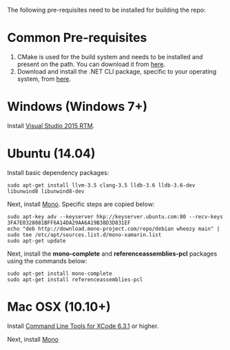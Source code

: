 The following pre-requisites need to be installed for building the repo:

# Common Pre-requisites

1. CMake is used for the build system and needs to be installed and present on the path. You can download it from [here](http://www.cmake.org/download/).
2. Download and install the .NET CLI package, specific to your operating system, from [here](https://github.com/dotnet/cli/).

# Windows (Windows 7+)

Install [Visual Studio 2015 RTM](https://www.visualstudio.com/en-us/products/visual-studio-community-vs.aspx). 

# Ubuntu (14.04)

Install basic dependency packages:

```
sudo apt-get install llvm-3.5 clang-3.5 lldb-3.6 lldb-3.6-dev libunwind8 libunwind8-dev
```


Next, install [Mono](http://www.mono-project.com/docs/getting-started/install/linux/#debian-ubuntu-and-derivatives). Specific steps are copied below:

```
sudo apt-key adv --keyserver hkp://keyserver.ubuntu.com:80 --recv-keys 3FA7E0328081BFF6A14DA29AA6A19B38D3D831EF
echo "deb http://download.mono-project.com/repo/debian wheezy main" | sudo tee /etc/apt/sources.list.d/mono-xamarin.list
sudo apt-get update
```

Next, install the **mono-complete** and **referenceassemblies-pcl** packages using the commands below:

```
sudo apt-get install mono-complete
sudo apt-get install referenceassemblies-pcl
```

# Mac OSX (10.10+)

Install [Command Line Tools for XCode 6.3.1](https://developer.apple.com/xcode/download/) or higher. 

Next, install [Mono](http://www.mono-project.com/docs/getting-started/install/mac/)
